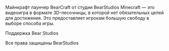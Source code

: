 Майнкрафт лаунчер BearCraft от студии BearStudios
Minecraft — это видеоигра в формате 3D-песочницы,
в которой нет обязательных целей для достижения.
Это предоставляет игрокам большую свободу в выборе способа игры.

Поддержка Bear Studios

Все права защищены BearStudios
